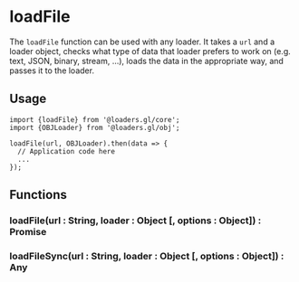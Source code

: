 # loadFile

The `loadFile` function can be used with any loader. It takes a `url` and a loader object, checks what type of data that loader prefers to work on (e.g. text, JSON, binary, stream, ...), loads the data in the appropriate way, and passes it to the loader.


## Usage

```
import {loadFile} from '@loaders.gl/core';
import {OBJLoader} from '@loaders.gl/obj';

loadFile(url, OBJLoader).then(data => {
  // Application code here
  ...
});
```

## Functions

### loadFile(url : String, loader : Object [, options : Object]) : Promise

### loadFileSync(url : String, loader : Object [, options : Object]) : Any


